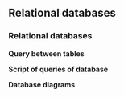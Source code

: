 ## Relational databases

### Relational databases

**Query between tables**

**Script of queries of database**

**Database diagrams**
